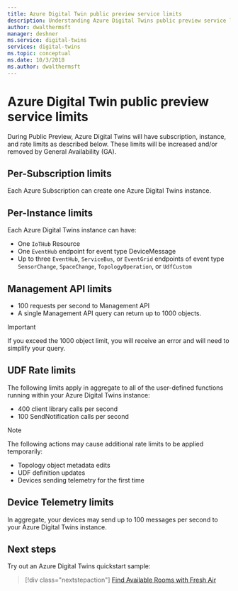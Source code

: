 ```yaml
---
title: Azure Digital Twin public preview service limits
description: Understanding Azure Digital Twins public preview service limits
author: dwalthermsft
manager: deshner
ms.service: digital-twins
services: digital-twins
ms.topic: conceptual
ms.date: 10/3/2018
ms.author: dwalthermsft
---
```


# Azure Digital Twin public preview service limits

During Public Preview, Azure Digital Twins will have subscription, instance, and rate limits as described below.  These limits will be increased and/or removed by General Availability (GA).

## Per-Subscription limits

Each Azure Subscription can create one Azure Digital Twins instance.

## Per-Instance limits

Each Azure Digital Twins instance can have:

- One `IoTHub` Resource
- One `EventHub` endpoint for event type DeviceMessage
- Up to three `EventHub`, `ServiceBus`, or `EventGrid` endpoints of event type `SensorChange`, `SpaceChange`, `TopologyOperation`, or `UdfCustom`

## Management API limits

- 100 requests per second to Management API
- A single Management API query can return up to 1000 objects.

> [!IMPORTANT]
> If you exceed the 1000 object limit, you will receive an error and will need to simplify your query.

## UDF Rate limits

The following limits apply in aggregate to all of the user-defined functions running within your Azure Digital Twins instance:

- 400 client library calls per second
- 100 SendNotification calls per second

> [!NOTE]
> The following actions may cause additional rate limits to be applied temporarily:
> - Topology object metadata edits
> - UDF definition updates
> - Devices sending telemetry for the first time

## Device Telemetry limits

In aggregate, your devices may send up to 100 messages per second to your Azure Digital Twins instance.

## Next steps

Try out an Azure Digital Twins quickstart sample:

> [!div class="nextstepaction"]
> [Find Available Rooms with Fresh Air](./quickstart-view-occupancy-dotnet.md)